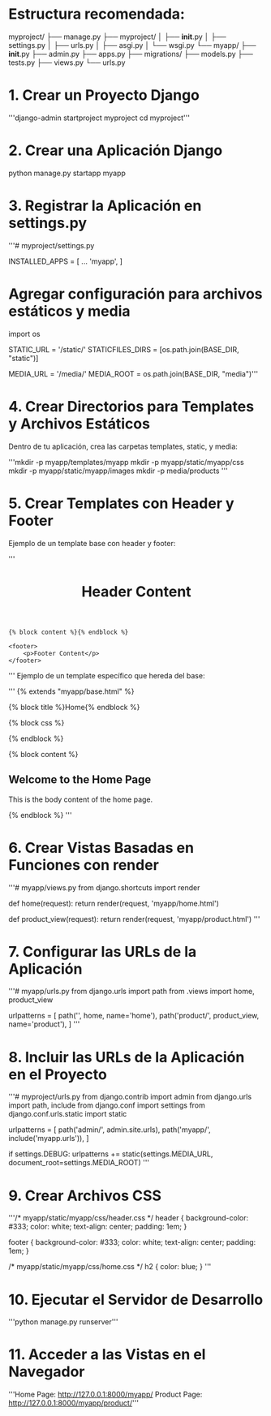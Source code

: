 # Estructura recomendada:

myproject/
├── manage.py
├── myproject/
│   ├── __init__.py
│   ├── settings.py
│   ├── urls.py
│   ├── asgi.py
│   └── wsgi.py
└── myapp/
    ├── __init__.py
    ├── admin.py
    ├── apps.py
    ├── migrations/
    ├── models.py
    ├── tests.py
    ├── views.py
    └── urls.py

# 1. Crear un Proyecto Django
'''django-admin startproject myproject
cd myproject'''

# 2. Crear una Aplicación Django
python manage.py startapp myapp

# 3. Registrar la Aplicación en settings.py
'''# myproject/settings.py

INSTALLED_APPS = [
    ...
    'myapp',
]

# Agregar configuración para archivos estáticos y media
import os

STATIC_URL = '/static/'
STATICFILES_DIRS = [os.path.join(BASE_DIR, "static")]

MEDIA_URL = '/media/'
MEDIA_ROOT = os.path.join(BASE_DIR, "media")'''

# 4. Crear Directorios para Templates y Archivos Estáticos
Dentro de tu aplicación, crea las carpetas templates, static, y media:

'''mkdir -p myapp/templates/myapp
mkdir -p myapp/static/myapp/css
mkdir -p myapp/static/myapp/images
mkdir -p media/products
'''

# 5. Crear Templates con Header y Footer
Ejemplo de un template base con header y footer:

'''<!-- myapp/templates/myapp/base.html -->
<!DOCTYPE html>
<html lang="en">
<head>
    <meta charset="UTF-8">
    <title>{% block title %}My Site{% endblock %}</title>
    <link rel="stylesheet" href="{% static 'myapp/css/header.css' %}">
    <link rel="stylesheet" href="{% block css %}{% endblock %}">
</head>
<body>
    <header>
        <h1>Header Content</h1>
    </header>

    {% block content %}{% endblock %}

    <footer>
        <p>Footer Content</p>
    </footer>
</body>
</html>
'''
Ejemplo de un template específico que hereda del base:

'''<!-- myapp/templates/myapp/home.html -->
{% extends "myapp/base.html" %}

{% block title %}Home{% endblock %}

{% block css %}
<link rel="stylesheet" href="{% static 'myapp/css/home.css' %}">
{% endblock %}

{% block content %}
<h2>Welcome to the Home Page</h2>
<p>This is the body content of the home page.</p>
{% endblock %}
'''

# 6. Crear Vistas Basadas en Funciones con render

'''# myapp/views.py
from django.shortcuts import render

def home(request):
    return render(request, 'myapp/home.html')

def product_view(request):
    return render(request, 'myapp/product.html')
'''

# 7. Configurar las URLs de la Aplicación

'''# myapp/urls.py
from django.urls import path
from .views import home, product_view

urlpatterns = [
    path('', home, name='home'),
    path('product/', product_view, name='product'),
]
'''

# 8. Incluir las URLs de la Aplicación en el Proyecto

'''# myproject/urls.py
from django.contrib import admin
from django.urls import path, include
from django.conf import settings
from django.conf.urls.static import static

urlpatterns = [
    path('admin/', admin.site.urls),
    path('myapp/', include('myapp.urls')),
]

if settings.DEBUG:
    urlpatterns += static(settings.MEDIA_URL, document_root=settings.MEDIA_ROOT)
'''

# 9. Crear Archivos CSS

'''/* myapp/static/myapp/css/header.css */
header {
    background-color: #333;
    color: white;
    text-align: center;
    padding: 1em;
}

footer {
    background-color: #333;
    color: white;
    text-align: center;
    padding: 1em;
}

/* myapp/static/myapp/css/home.css */
h2 {
    color: blue;
}
'''

# 10. Ejecutar el Servidor de Desarrollo

'''python manage.py runserver'''

# 11. Acceder a las Vistas en el Navegador

'''Home Page: http://127.0.0.1:8000/myapp/
Product Page: http://127.0.0.1:8000/myapp/product/'''
